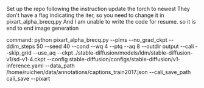 Set up the repo following the instruction
update the torch to newest
They don't have a flag indicating the iter, so you need to change it in pixart_alpha_brecq.py
And I am unable to write the code for resume. so it is end to end image generation

command:
python pixart_alpha_brecq.py --plms --no_grad_ckpt --ddim_steps 50 --seed 40 --cond --wq 4 --ptq --aq 8 --outdir output --cali --skip_grid --use_aq --ckpt ./stable-diffusion/models/ldm/stable-diffusion-v1/sd-v1-4.ckpt --config stable-diffusion/configs/stable-diffusion/v1-inference.yaml --data_path /home/ruichen/data/annotations/captions_train2017.json --cali_save_path cali_save --pixart   